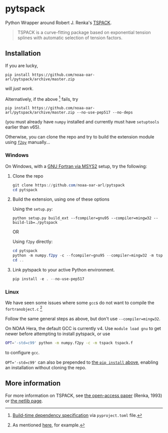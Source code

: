 # pytspack

Python Wrapper around Robert J. Renka's [TSPACK](http://www.netlib.no/netlib/toms/716).

> TSPACK is a curve-fitting package based on exponential tension splines with automatic selection of tension factors.

## Installation

If you are lucky,
```
pip install https://github.com/noaa-oar-arl/pytspack/archive/master.zip
```
will *just work*.

Alternatively, if the above [^b] fails, try
```
pip install https://github.com/noaa-oar-arl/pytspack/archive/master.zip --no-use-pep517 --no-deps
```
(you must already have `numpy` installed and currently must have `setuptools` earlier than v65).

Otherwise, you can clone the repo and try to build the extension module
using [`f2py`](https://numpy.org/doc/stable/f2py/index.html) manually...


[^b]: [Build-time dependency specification](https://pip.pypa.io/en/stable/reference/build-system/pyproject-toml/#build-time-dependencies) via `pyproject.toml` file.

### Windows

On Windows, with a [GNU Fortran via MSYS2](https://numpy.org/doc/stable/f2py/windows/msys2.html)
setup, try the following:

1. Clone the repo
   ```powershell
   git clone https://github.com/noaa-oar-arl/pytspack
   cd pytspack
   ```

2. Build the extension, using one of these options

   Using the `setup.py`:
   ```
   python setup.py build_ext --fcompiler=gnu95 --compiler=mingw32 --build-lib=./pytspack
   ```

   OR

   Using `f2py` directly:
   ```powershell
   cd pytspack
   python -m numpy.f2py -c --fcompiler=gnu95 --compiler=mingw32 -m tspack tspack.f
   cd ..
   ```

3. Link pytspack to your active Python environment.
   ```powershell
   pip install -e . --no-use-pep517
   ```

### Linux

We have seen some issues where some `gcc`s do not want to compile the `fortranobject.c` [^a]

Follow the same general steps as above, but don't use `--compiler=mingw32`.

On NOAA Hera, the default GCC is currently v4.
Use `module load gnu` to get newer before attempting to install pytspack,
or use
```bash
OPT='-std=c99' python -m numpy.f2py -c -m tspack tspack.f
```
to configure `gcc`.

`OPT='-std=c99'` can also be prepended to [the `pip install` above](#installation),
enabling an installation without cloning the repo.


[^a]: As mentioned [here](https://mfix.netl.doe.gov/forum/t/strange-build-error-in-mfix-21-4/3923/3), for example.

## More information

For more information on TSPACK, see [the open-access paper](https://dl.acm.org/doi/10.1145/151271.151277) (Renka, 1993) or [the netlib page](http://www.netlib.no/netlib/toms/716).
